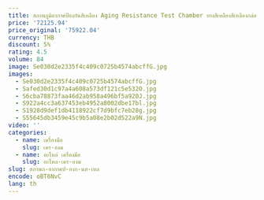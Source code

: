 ```yaml
---
title: สภาพภูมิอากาศป้องกันสีเหลือง Aging Resistance Test Chamber ยางสีเหลืองสีเหลืองกล่องทดสอบเครื่อง
price: '72125.94'
price_original: '75922.04'
currency: THB
discount: 5%
rating: 4.5
volume: 84
image: Se030d2e2335f4c409c0725b4574abcffG.jpg
images:
  - Se030d2e2335f4c409c0725b4574abcffG.jpg
  - Safed30d1c97a4a608a573df121c5e532O.jpg
  - S6cba78873faa46d2ab958a496bf5a920J.jpg
  - S922a4cc3a637453eb4952a8002dbe17bl.jpg
  - S1928d9def1db4118922cf7d9bfc7eb28g.jpg
  - S55645db3459e45c9b5a08e2b02d522a9N.jpg
video: ''
categories:
  - name: เครื่องมือ
    slug: เคร-องม
  - name: อะไหล่ เครื่องมือ
    slug: อะไหล-เคร-องม
slug: สภาพภ-อากาศป-องก-นส-เหล
encode: oBT6NvC
lang: th
---
```

  